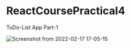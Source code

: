 # ReactCoursePractical4
ToDo-List App Part-1

![Screenshot from 2022-02-17 17-05-15](https://user-images.githubusercontent.com/41836849/154473974-ad2920f6-6f15-447b-94e2-bc84f916477a.png)

